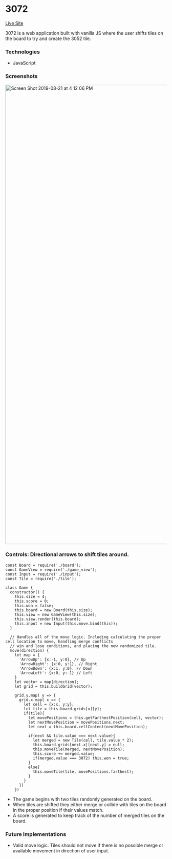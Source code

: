 # 3072
[Live Site](https://js-3072.herokuapp.com/)

3072 is a web application built with vanilla JS where the user shifts tiles on the board to try and create the 3052 tile.

### Technologies
* JavaScript

### Screenshots
<img width="1433" alt="Screen Shot 2019-08-21 at 4 12 06 PM" src="https://user-images.githubusercontent.com/7242067/63474608-9c388400-c42e-11e9-9553-1d8e25136181.png">



### Controls: Directional arrows to shift tiles around.
```
const Board = require('./board');
const GameView = require('./game_view');
const Input = require('./input');
const Tile = require('./tile');

class Game {
  constructor() {
    this.size = 4;
    this.score = 0;
    this.won = false;
    this.board = new Board(this.size);
    this.view = new GameView(this.size);
    this.view.render(this.board);
    this.input = new Input(this.move.bind(this));
  }

  // Handles all of the move logic. Including calculating the proper cell location to move, handling merge conflicts
  // win and lose conditions, and placing the new randomized tile.
  move(direction) {
    let map = {
      'ArrowUp': {x:-1, y:0}, // Up
      'ArrowRight': {x:0, y:1}, // Right
      'ArrowDown': {x:1, y:0}, // Down
      'ArrowLeft': {x:0, y:-1} // Left
    }
    let vector = map[direction];
    let grid = this.buildGrid(vector);

    grid.y.map( y => {
      grid.x.map( x => {
        let cell = {x:x, y:y};
        let tile = this.board.grids[x][y];
        if(tile){
          let movePositions = this.getFarthestPosition(cell, vector);
          let nextMovePosition = movePositions.next;
          let next = this.board.cellContent(nextMovePosition);

          if(next && tile.value === next.value){
            let merged = new Tile(cell, tile.value * 2);
            this.board.grids[next.x][next.y] = null;
            this.moveTile(merged, nextMovePosition);
            this.score += merged.value;
            if(merged.value === 3072) this.won = true;
          }
          else{
            this.moveTile(tile, movePositions.farthest);
          }
        }
      })
    })
```
* The game begins with two tiles randomly generated on the board.
* When tiles are shifted they either merge or collide with tiles on the board in the proper position if their values match.
* A score is generated to keep track of the number of merged tiles on the board.

### Future Implementations
* Valid move logic. Tiles should not move if there is no possible merge or available movement in direction of user input.
